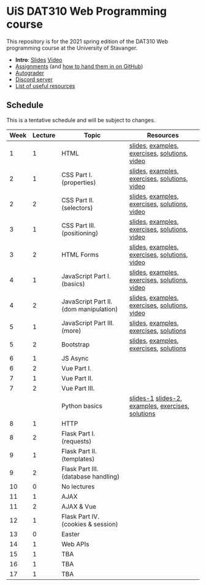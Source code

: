   # UiS DAT310 Web Programming course

This repository is for the 2021 spring edition of the DAT310 Web programming course at the University of Stavanger. 

  - **Intro**: [Slides](slides/2021-Course_info.pdf) [Video](https://stavanger.instructuremedia.com/embed/b66dbadf-30e6-48cf-a058-466566e11092)
  - [Assignments](https://github.com/dat310-spring21/assignments) (and [how to hand them in on GitHub](autograder.md))
  - [Autograder](https://uis.itest.run)
  - [Discord server](https://discord.gg/DmYvcMHFxf)
  - [List of useful resources](Resources.md)
  
  
  
  
## Schedule 
 
This is a tentative schedule and will be subject to changes.

| Week | Lecture | Topic | Resources |
| --- | --- | --- | --- |
| 1 | 1 | HTML | [slides](slides/HTML.pdf), [examples](examples/html/basic), [exercises](exercises/html/basic), [solutions](solutions/html/basic), [video](https://stavanger.instructuremedia.com/embed/f559ea93-4158-41ff-8e3a-a8525838c118)|
| 2 | 1 | CSS Part I. (properties) | [slides](slides/CSS-p1.pdf), [examples](examples/css/properties), [exercises](exercises/css/properties), [solutions](solutions/css/properties), [video](https://stavanger.instructuremedia.com/embed/9f07f6db-1580-4575-8ae3-e156c9618b82) |
| 2 | 2 | CSS Part II. (selectors) | [slides](slides/CSS-p2.pdf), [examples](examples/css/selectors), [exercises](exercises/css/selectors), [solutions](solutions/css/selectors), [video](https://stavanger.instructuremedia.com/embed/2ddf14fe-223b-4085-a58d-ab4ec7b675c4) |
| 3 | 1 | CSS Part III. (positioning) | [slides](slides/CSS-p3.pdf), [examples](examples/css/positioning), [exercises](exercises/css/positioning), [solutions](solutions/css/positioning), [video](https://stavanger.instructuremedia.com/embed/24cc653e-762b-4857-9e4c-d1c327e4acf5) |
| 3 | 2 | HTML Forms | [slides](slides/HTML-Forms.pdf), [examples](examples/html/forms), [exercises](exercises/html/forms), [solutions](solutions/html/forms), [video](https://stavanger.instructuremedia.com/embed/d8018180-a6ef-49b1-b6be-5bbeb4b6d613) |
| 4 | 1 | JavaScript Part I. (basics)  | [slides](slides/JS-p1.pdf), [examples](examples/js/basics), [exercises](exercises/js/basics), [solutions](solutions/js/basics), [video](https://stavanger.instructuremedia.com/embed/ebf78a05-c105-446c-8e60-661b40b624ce) |
| 4 | 2 | JavaScript Part II. (dom manipulation) | [slides](slides/JS-p2.pdf), [examples](examples/js/events_dom), [exercises](exercises/js/events_dom), [solutions](solutions/js/events_dom), [video](https://stavanger.instructuremedia.com/embed/7aec4f48-5736-43d2-bce8-b9e8a9a23700) |
| 5 | 1 | JavaScript Part III. (more) | [slides](slides/JS-p3.pdf), [examples](examples/js/more), [exercises](exercises/js/more), [solutions](solutions/js/more) |
| 5 | 2 | Bootstrap | [slides](slides/Bootstrap5.pdf), [examples](examples/bootstrap), [exercises](exercises/bootstrap), [solutions](solutions/bootstrap) |
| 6 | 1 | JS Async |  |
| 6 | 2 | Vue Part I. |  |
| 7 | 1 | Vue Part II. |  |
| 7 | 2 | Vue Part III. |  |
| | | Python basics | [slides-1](https://speakerdeck.com/ljehl/python-p1) [slides-2](https://speakerdeck.com/ljehl/dat310-python-p2), [examples](examples/python/basics), [exercises](exercises/python/basics), [solutions](solutions/python/basics) |
| 8 | 1 | HTTP |  |
| 8 | 2 | Flask Part I. (requests) |  |
| 9 | 1 | Flask Part II. (templates) |  |
| 9 | 2 | Flask Part III. (database handling) |  |
| 10 | 0 | No lectures |  |
| 11 | 1 | AJAX |  |
| 11 | 2 | AJAX & Vue |  |
| 12 | 1 | Flask Part IV. (cookies & session) |  |
| 13 | 0 | Easter |  |
| 14 | 1 | Web APIs |  |
| 15 | 1 | TBA |  |
| 16 | 1 | TBA |  |
| 17 | 1 | TBA |  |

